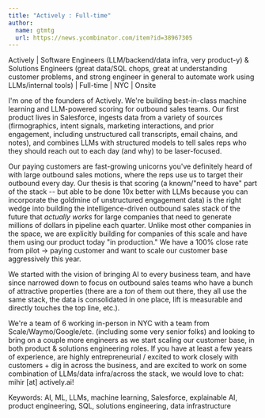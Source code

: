 ```yaml
---
title: "Actively : Full-time"
author:
  name: gtmtg
  url: https://news.ycombinator.com/item?id=38967305
---
```

Actively | Software Engineers (LLM&#x2F;backend&#x2F;data infra, very product-y) &amp; Solutions Engineers (great data&#x2F;SQL chops, great at understanding customer problems, and strong engineer in general to automate work using LLMs&#x2F;internal tools) | Full-time | NYC | Onsite

I&#x27;m one of the founders of Actively. We&#x27;re building best-in-class machine learning and LLM-powered scoring for outbound sales teams. Our first product lives in Salesforce, ingests data from a variety of sources (firmographics, intent signals, marketing interactions, and prior engagement, including unstructured call transcripts, email chains, and notes), and combines LLMs with structured models to tell sales reps who they should reach out to each day (and why) to be laser-focused.

Our paying customers are fast-growing unicorns you&#x27;ve definitely heard of with large outbound sales motions, where the reps use us to target their outbound every day. Our thesis is that scoring (a known&#x2F;&quot;need to have&quot; part of the stack -- but able to be done 10x better with LLMs because you can incorporate the goldmine of unstructured engagement data) is the right wedge into building the intelligence-driven outbound sales stack of the future that _actually works_ for large companies that need to generate millions of dollars in pipeline each quarter. Unlike most other companies in the space, we are explicitly building for companies of this scale and have them using our product today &quot;in production.&quot; We have a 100% close rate from pilot → paying customer and want to scale our customer base aggressively this year.

We started with the vision of bringing AI to every business team, and have since narrowed down to focus on outbound sales teams who have a bunch of attractive properties (there are a _ton_ of them out there, they all use the same stack, the data is consolidated in one place, lift is measurable and directly touches the top line, etc.).

We&#x27;re a team of 6 working in-person in NYC with a team from Scale&#x2F;Waymo&#x2F;Google&#x2F;etc. (including some very senior folks) and looking to bring on a couple more engineers as we start scaling our customer base, in both product &amp; solutions engineering roles. If you have at least a few years of experience, are highly entrepreneurial &#x2F; excited to work closely with customers + dig in across the business, and are excited to work on some combination of LLMs&#x2F;data infra&#x2F;across the stack, we would love to chat: mihir [at] actively.ai!

Keywords: AI, ML, LLMs, machine learning, Salesforce, explainable AI, product engineering, SQL, solutions engineering, data infrastructure
